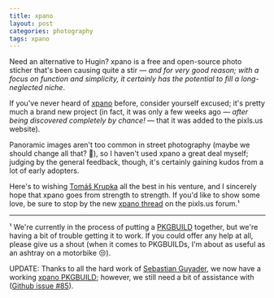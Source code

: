 ```yaml
---
title: xpano
layout: post
categories: photography
tags: xpano
---
```


Need an alternative to Hugin? xpano is a free and open-source photo sticher that's been causing quite a stir&nbsp;— _and for very good reason; with a focus on function and simplicity, it certainly has the potential to fill a long-neglected niche_.

If you've never heard of [xpano](https://github.com/krupkat/xpano) before, consider yourself excused; it's pretty much a brand new project (in fact, it was only a few weeks ago&nbsp;— <i>after being discovered completely by chance!</i>&nbsp;— that it was added to the pixls.us website). 

Panoramic images aren't too common in street photography (maybe we should change all that? 🤔), so I haven't used xpano a great deal myself; judging by the general feedback, though, it's certainly gaining kudos from a lot of early adopters. 

Here's to wishing [Tomáš Krupka](https://krupkat.cz) all the best in his venture, and I sincerely hope that xpano goes from strength to strength. If you'd like to show some love, be sure to stop by the new [xpano thread](https://discuss.pixls.us/c/software/xpano/42) on the pixls.us forum.¹

---

¹ We're currently in the process of putting a [PKGBUILD](https://wiki.archlinux.org/title/PKGBUILD)  together, but we're having a bit of trouble getting it to work. If you could offer any help at all, please give us a shout (when it comes to PKGBUILDs, I'm about as useful as an ashtray on a motorbike 😒).

UPDATE: Thanks to all the hard work of [Sebastian Guyader](https://discuss.pixls.us/u/sguyader/summary), we now have a working [xpano PKGBUILD](https://bbs.archlinux.org/viewtopic.php?id=285253); however, we still need a bit of assistance with ([Github issue #85](https://github.com/krupkat/xpano/issues/85)).
